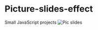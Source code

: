 # Picture-slides-effect
Small JavaScript projects
![Pic slides](https://user-images.githubusercontent.com/92310100/185572559-af66640a-7e42-456f-a7a7-4cd9618bc976.png)
